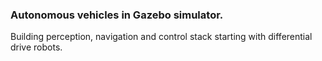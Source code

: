 ### Autonomous vehicles in Gazebo simulator.

Building perception, navigation and control stack starting with differential drive robots.
